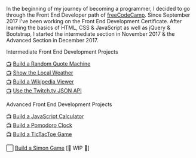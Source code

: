 In the beginning of my journey of becoming a programmer, I decided to go through the Front End Developer path of [freeCodeCamp](www.freecodecamp.org). Since September 2017 I've been working on the Front End Development Certificate. After learning the basics of HTML, CSS & JavaScript as well as jQuery & Bootstrap, I started the intermediate section in November 2017 & the Advanced Section in December 2017.

Intermediate Front End Development Projects

[📺](https://miffili.github.io/freeCodeCamp/FED-randomquotemachine "live preview") [Build a Random Quote Machine](https://github.com/Miffili/freeCodeCamp/tree/master/FED-randomquotemachine "project")  
[📺](https://miffili.github.io/freeCodeCamp/FED-weatherapp "live preview") [Show the Local Weather](https://github.com/Miffili/freeCodeCamp/tree/master/FED-weatherapp "project")  
[📺](https://miffili.github.io/freeCodeCamp/FED-wikipediaviewer "live preview") [Build a Wikipedia Viewer](https://github.com/Miffili/freeCodeCamp/tree/master/FED-wikipediaviewer "project")  
[📺](https://miffili.github.io/freeCodeCamp/FED-twitchAPIproject "live preview") [Use the Twitch.tv JSON API](https://github.com/Miffili/freeCodeCamp/tree/master/FED-twitchAPIproject "project")

Advanced Front End Development Projects

[📺](https://miffili.github.io/freeCodeCamp/FED-JScalculator "live preview") [Build a JavaScript Calculator](https://github.com/Miffili/freeCodeCamp/tree/master/FED-JScalculator "project")  
[📺](https://miffili.github.io/freeCodeCamp/FED-pomodoroclock "live preview") [Build a Pomodoro Clock](https://github.com/Miffili/freeCodeCamp/tree/master/FED-pomodoroclock "project")  
[📺](https://miffili.github.io/freeCodeCamp/FED-tictactoe/ "live preview") [Build a TicTacToe Game](https://github.com/Miffili/freeCodeCamp/tree/gh-pages/FED-tictactoe "project")  

⬜ [Build a Simon Game](https://github.com/Miffili/freeCodeCamp/tree/gh-pages/FED-simongame "project") [:construction: WIP :construction:]
